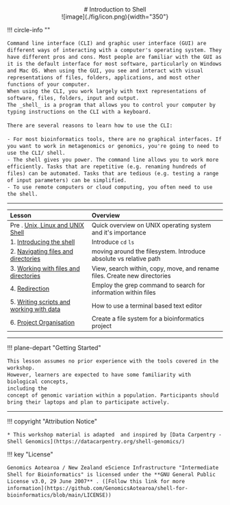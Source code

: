 <center>
# Introduction to Shell
</center>

<center>
![image](./fig/icon.png){width="350"}
</center>

!!! circle-info ""

    Command line interface (CLI) and graphic user interface (GUI) are different ways of interacting with a computer's operating system. They have different pros and cons. Most people are familiar with the GUI as it is the default interface for most software, particularly on Windows and Mac OS. When using the GUI, you see and interact with visual representations of files, folders, applications, and most other functions of your computer.
    When using the CLI, you work largely with text representations of software, files, folders, input and output.
    The _shell_ is a program that allows you to control your computer by typing instructions on the CLI with a keyboard.

    There are several reasons to learn how to use the CLI:

    - For most bioinformatics tools, there are no graphical interfaces. If you want to work in metagenomics or genomics, you're going to need to use the CLI/ shell.
    - The shell gives you power. The command line allows you to work more efficiently. Tasks that are repetitive (e.g. renaming hundreds of files) can be automated. Tasks that are tedious (e.g. testing a range of input parameters) can be simplified.
    - To use remote computers or cloud computing, you often need to use the shell.

- - - 

<!--- check -->

| **Lesson**                                         | **Overview** | 
|:---------------------------------------------------|:-------------|
|Pre . [Unix, Linux and UNIX Shell](./0-unixl-linux-overview.md)|Quick overview on UNIX operating system and it's importance|
|1. [Introducing the shell](./01-introduction.md)| Introduce `cd` `ls`  |
|2. [Navigating files and directories](./02-the-filesystem.md)| moving around the filesystem. Introduce absolute vs relative path |
|3. [Working with files and directories](./03-working-with-files.md)| View, search within, copy, move, and rename files. Create new directories |
|4. [Redirection](./04-redirection.md)| Employ the grep command to search for information within files | 
|5. [Writing scripts and working with data](./05-writing-scripts.md)| How to use a terminal based text editor | 
|6. [Project Organisation](./06-organization.md)| Create a file system for a bioinformatics project | 

 - - - 


!!! plane-depart "Getting Started"


    This lesson assumes no prior experience with the tools covered in the workshop.
    However, learners are expected to have some familiarity with biological concepts,
    including the
    concept of genomic variation within a population. Participants should bring their laptops and plan to participate actively.

- - - 

!!! copyright "Attribution Notice"

    * This workshop material is adapted  and inspired by [Data Carpentry - Shell Genomics](https://datacarpentry.org/shell-genomics/)
 

!!! key "License" 

    Genomics Aotearoa / New Zealand eScience Infrastructure "Intermediate Shell for Bioinformatics" is licensed under the **GNU General Public License v3.0, 29 June 2007** . ([Follow this link for more information](https://github.com/GenomicsAotearoa/shell-for-bioinformatics/blob/main/LICENSE))